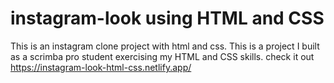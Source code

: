 # instagram-look using HTML and CSS
This is an instagram clone project with html and css.
This is a project I built as a scrimba pro student exercising my HTML and CSS skills.
check it out https://instagram-look-html-css.netlify.app/
